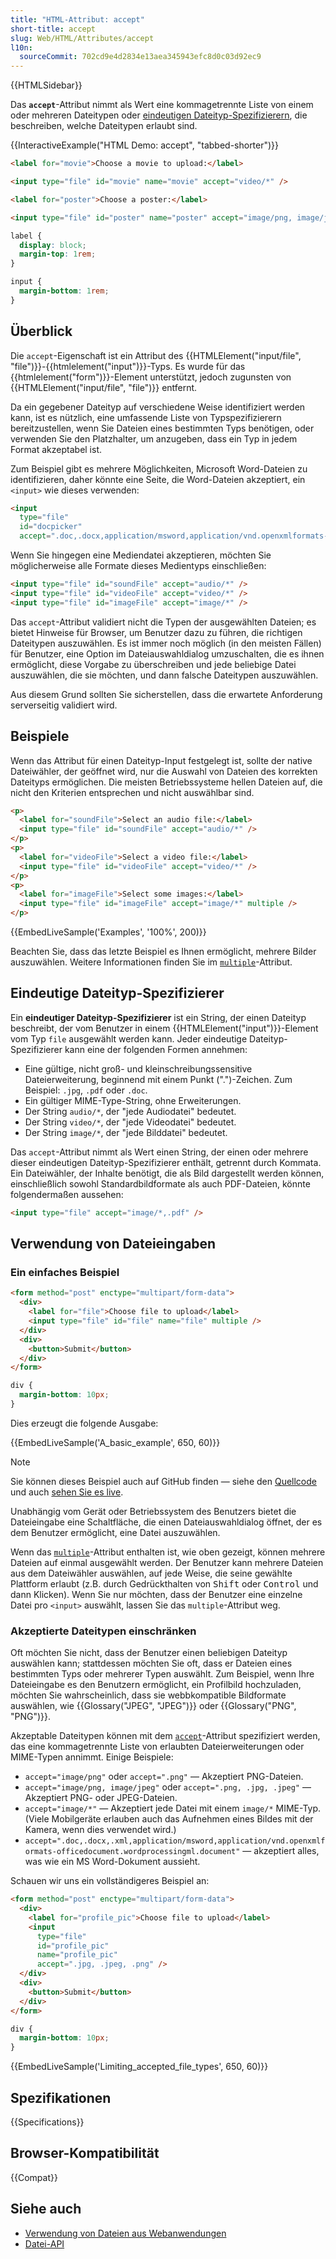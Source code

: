 ```yaml
---
title: "HTML-Attribut: accept"
short-title: accept
slug: Web/HTML/Attributes/accept
l10n:
  sourceCommit: 702cd9e4d2834e13aea345943efc8d0c03d92ec9
---
```


{{HTMLSidebar}}

Das **`accept`**-Attribut nimmt als Wert eine kommagetrennte Liste von einem oder mehreren Dateitypen oder [eindeutigen Dateityp-Spezifizierern](#eindeutige_dateityp-spezifizierer), die beschreiben, welche Dateitypen erlaubt sind.

{{InteractiveExample("HTML Demo: accept", "tabbed-shorter")}}

```html interactive-example
<label for="movie">Choose a movie to upload:</label>

<input type="file" id="movie" name="movie" accept="video/*" />

<label for="poster">Choose a poster:</label>

<input type="file" id="poster" name="poster" accept="image/png, image/jpeg" />
```

```css interactive-example
label {
  display: block;
  margin-top: 1rem;
}

input {
  margin-bottom: 1rem;
}
```

## Überblick

Die `accept`-Eigenschaft ist ein Attribut des {{HTMLElement("input/file", "file")}}-{{htmlelement("input")}}-Typs. Es wurde für das {{htmlelement("form")}}-Element unterstützt, jedoch zugunsten von {{HTMLElement("input/file", "file")}} entfernt.

Da ein gegebener Dateityp auf verschiedene Weise identifiziert werden kann, ist es nützlich, eine umfassende Liste von Typspezifizierern bereitzustellen, wenn Sie Dateien eines bestimmten Typs benötigen, oder verwenden Sie den Platzhalter, um anzugeben, dass ein Typ in jedem Format akzeptabel ist.

Zum Beispiel gibt es mehrere Möglichkeiten, Microsoft Word-Dateien zu identifizieren, daher könnte eine Seite, die Word-Dateien akzeptiert, ein `<input>` wie dieses verwenden:

```html
<input
  type="file"
  id="docpicker"
  accept=".doc,.docx,application/msword,application/vnd.openxmlformats-officedocument.wordprocessingml.document" />
```

Wenn Sie hingegen eine Mediendatei akzeptieren, möchten Sie möglicherweise alle Formate dieses Medientyps einschließen:

```html
<input type="file" id="soundFile" accept="audio/*" />
<input type="file" id="videoFile" accept="video/*" />
<input type="file" id="imageFile" accept="image/*" />
```

Das `accept`-Attribut validiert nicht die Typen der ausgewählten Dateien; es bietet Hinweise für Browser, um Benutzer dazu zu führen, die richtigen Dateitypen auszuwählen. Es ist immer noch möglich (in den meisten Fällen) für Benutzer, eine Option im Dateiauswahldialog umzuschalten, die es ihnen ermöglicht, diese Vorgabe zu überschreiben und jede beliebige Datei auszuwählen, die sie möchten, und dann falsche Dateitypen auszuwählen.

Aus diesem Grund sollten Sie sicherstellen, dass die erwartete Anforderung serverseitig validiert wird.

## Beispiele

Wenn das Attribut für einen Dateityp-Input festgelegt ist, sollte der native Dateiwähler, der geöffnet wird, nur die Auswahl von Dateien des korrekten Dateityps ermöglichen. Die meisten Betriebssysteme hellen Dateien auf, die nicht den Kriterien entsprechen und nicht auswählbar sind.

```html
<p>
  <label for="soundFile">Select an audio file:</label>
  <input type="file" id="soundFile" accept="audio/*" />
</p>
<p>
  <label for="videoFile">Select a video file:</label>
  <input type="file" id="videoFile" accept="video/*" />
</p>
<p>
  <label for="imageFile">Select some images:</label>
  <input type="file" id="imageFile" accept="image/*" multiple />
</p>
```

{{EmbedLiveSample('Examples', '100%', 200)}}

Beachten Sie, dass das letzte Beispiel es Ihnen ermöglicht, mehrere Bilder auszuwählen. Weitere Informationen finden Sie im [`multiple`](/de/docs/Web/HTML/Element/input#multiple)-Attribut.

## Eindeutige Dateityp-Spezifizierer

Ein **eindeutiger Dateityp-Spezifizierer** ist ein String, der einen Dateityp beschreibt, der vom Benutzer in einem {{HTMLElement("input")}}-Element vom Typ `file` ausgewählt werden kann. Jeder eindeutige Dateityp-Spezifizierer kann eine der folgenden Formen annehmen:

- Eine gültige, nicht groß- und kleinschreibungssensitive Dateierweiterung, beginnend mit einem Punkt (".")-Zeichen. Zum Beispiel: `.jpg`, `.pdf` oder `.doc`.
- Ein gültiger MIME-Type-String, ohne Erweiterungen.
- Der String `audio/*`, der "jede Audiodatei" bedeutet.
- Der String `video/*`, der "jede Videodatei" bedeutet.
- Der String `image/*`, der "jede Bilddatei" bedeutet.

Das `accept`-Attribut nimmt als Wert einen String, der einen oder mehrere dieser eindeutigen Dateityp-Spezifizierer enthält, getrennt durch Kommata. Ein Dateiwähler, der Inhalte benötigt, die als Bild dargestellt werden können, einschließlich sowohl Standardbildformate als auch PDF-Dateien, könnte folgendermaßen aussehen:

```html
<input type="file" accept="image/*,.pdf" />
```

## Verwendung von Dateieingaben

### Ein einfaches Beispiel

```html
<form method="post" enctype="multipart/form-data">
  <div>
    <label for="file">Choose file to upload</label>
    <input type="file" id="file" name="file" multiple />
  </div>
  <div>
    <button>Submit</button>
  </div>
</form>
```

```css hidden
div {
  margin-bottom: 10px;
}
```

Dies erzeugt die folgende Ausgabe:

{{EmbedLiveSample('A_basic_example', 650, 60)}}

> [!NOTE]
> Sie können dieses Beispiel auch auf GitHub finden — siehe den [Quellcode](https://github.com/mdn/learning-area/blob/main/html/forms/file-examples/simple-file.html) und auch [sehen Sie es live](https://mdn.github.io/learning-area/html/forms/file-examples/simple-file.html).

Unabhängig vom Gerät oder Betriebssystem des Benutzers bietet die Dateieingabe eine Schaltfläche, die einen Dateiauswahldialog öffnet, der es dem Benutzer ermöglicht, eine Datei auszuwählen.

Wenn das [`multiple`](/de/docs/Web/HTML/Element/input#multiple)-Attribut enthalten ist, wie oben gezeigt, können mehrere Dateien auf einmal ausgewählt werden. Der Benutzer kann mehrere Dateien aus dem Dateiwähler auswählen, auf jede Weise, die seine gewählte Plattform erlaubt (z.B. durch Gedrückthalten von <kbd>Shift</kbd> oder <kbd>Control</kbd> und dann Klicken). Wenn Sie nur möchten, dass der Benutzer eine einzelne Datei pro `<input>` auswählt, lassen Sie das `multiple`-Attribut weg.

### Akzeptierte Dateitypen einschränken

Oft möchten Sie nicht, dass der Benutzer einen beliebigen Dateityp auswählen kann; stattdessen möchten Sie oft, dass er Dateien eines bestimmten Typs oder mehrerer Typen auswählt. Zum Beispiel, wenn Ihre Dateieingabe es den Benutzern ermöglicht, ein Profilbild hochzuladen, möchten Sie wahrscheinlich, dass sie webbkompatible Bildformate auswählen, wie {{Glossary("JPEG", "JPEG")}} oder {{Glossary("PNG", "PNG")}}.

Akzeptable Dateitypen können mit dem [`accept`](/de/docs/Web/HTML/Element/input/file#accept)-Attribut spezifiziert werden, das eine kommagetrennte Liste von erlaubten Dateierweiterungen oder MIME-Typen annimmt. Einige Beispiele:

- `accept="image/png"` oder `accept=".png"` — Akzeptiert PNG-Dateien.
- `accept="image/png, image/jpeg"` oder `accept=".png, .jpg, .jpeg"` — Akzeptiert PNG- oder JPEG-Dateien.
- `accept="image/*"` — Akzeptiert jede Datei mit einem `image/*` MIME-Typ. (Viele Mobilgeräte erlauben auch das Aufnehmen eines Bildes mit der Kamera, wenn dies verwendet wird.)
- `accept=".doc,.docx,.xml,application/msword,application/vnd.openxmlformats-officedocument.wordprocessingml.document"` — akzeptiert alles, was wie ein MS Word-Dokument aussieht.

Schauen wir uns ein vollständigeres Beispiel an:

```html
<form method="post" enctype="multipart/form-data">
  <div>
    <label for="profile_pic">Choose file to upload</label>
    <input
      type="file"
      id="profile_pic"
      name="profile_pic"
      accept=".jpg, .jpeg, .png" />
  </div>
  <div>
    <button>Submit</button>
  </div>
</form>
```

```css hidden
div {
  margin-bottom: 10px;
}
```

{{EmbedLiveSample('Limiting_accepted_file_types', 650, 60)}}

## Spezifikationen

{{Specifications}}

## Browser-Kompatibilität

{{Compat}}

## Siehe auch

- [Verwendung von Dateien aus Webanwendungen](/de/docs/Web/API/File_API/Using_files_from_web_applications)
- [Datei-API](/de/docs/Web/API/File)
